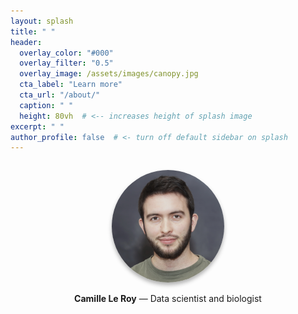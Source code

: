 ```yaml
---
layout: splash
title: " "
header:
  overlay_color: "#000"
  overlay_filter: "0.5"
  overlay_image: /assets/images/canopy.jpg
  cta_label: "Learn more"
  cta_url: "/about/"
  caption: " "
  height: 80vh  # <-- increases height of splash image
excerpt: " "
author_profile: false  # <- turn off default sidebar on splash
---
```


<div style="text-align: center; margin-top: 2em;">
  <img src="/assets/images/WUR profile picture.JPG" alt="Camille Le Roy" style="border-radius: 50%; width: 180px; height: 180px; object-fit: cover; box-shadow: 0 4px 6px rgba(0,0,0,0.3);">
</div>

<div style="text-align: center; margin-top: 1em;">
  <p><strong>Camille Le Roy</strong> — Data scientist and biologist</p>
</div>
